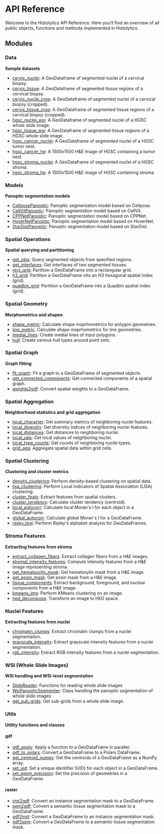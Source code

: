 # API Reference

Welcome to the Histolytics API Reference. Here you'll find an overview of all public objects, functions and methods implemented in Histolytics.

## Modules

### Data

**Sample datasets**

- [cervix_nuclei](data/cervix_nuclei.md): A GeoDataframe of segmented nuclei of a cervical biopsy.
- [cervix_tissue](data/cervix_tissue.md): A GeoDataframe of segmented tissue regions of a cervical biopsy.
- [cervix_nuclei_crop](data/cervix_nuclei_crop.md): A GeoDataframe of segmented nuclei of a cervical biopsy (cropped).
- [cervix_tissue_crop](data/cervix_tissue_crop.md): A GeoDataframe of segmented tissue regions of a cervical biopsy (cropped).
- [hgsc_nuclei_wsi](data/hgsc_nuclei_wsi.md): A GeoDataframe of segmented nuclei of a HGSC whole slide image.
- [hgsc_tissue_wsi](data/hgsc_tissue_wsi.md): A GeoDataframe of segmented tissue regions of a HGSC whole slide image.
- [hgsc_cancer_nuclei](data/hgsc_cancer_nuclei.md): A GeoDataframe of segmented nuclei of a HGSC tumor nest.
- [hgsc_cancer_he](data/hgsc_cancer_he.md): A 1500x1500 H&E image of HGSC containing a tumor nest.
- [hgsc_stroma_nuclei](data/hgsc_stroma_nuclei.md): A GeoDataframe of segmented nuclei of a HGSC stroma.
- [hgsc_stroma_he](data/hgsc_stroma_he.md): A 1500x1500 H&E image of HGSC containing stroma.

### Models

**Panoptic segmentation models**

- [CellposePanoptic](models/cellpose_panoptic.md): Panoptic segmentation model based on Cellpose.
- [CellVitPanoptic](models/cellvit_panoptic.md): Panoptic segmentation model based on CellVit.
- [CPPNetPanoptic](models/cppnet_panoptic.md): Panoptic segmentation model based on CPPNet.
- [HoverNetPanoptic](models/hovernet_panoptic.md): Panoptic segmentation model based on HoverNet.
- [StarDistPanoptic](models/stardist_panoptic.md): Panoptic segmentation model based on StarDist.

### Spatial Operations

**Spatial querying and partitioning**

- [get_objs](spatial_ops/get_objs.md): Query segmented objects from specified regions.
- [get_interfaces](spatial_ops/get_interfaces.md): Get interfaces of two segmented tissues.
- [rect_grid](spatial_ops/rect_grid.md): Partition a GeoDataFrame into a rectangular grid.
- [h3_grid](spatial_ops/h3_grid.md): Partition a GeoDataFrame into an H3 hexagonal spatial index (grid).
- [quadbin_grid](spatial_ops/quadbin_grid.md): Partition a GeoDataFrame into a Quadbin spatial index (grid).

### Spatial Geometry

**Morphometrics and shapes**

- [shape_metric](spatial_geom/shape_metrics.md): Calculate shape moprhometrics for polygon geometries.
- [line_metric](spatial_geom/line_metrics.md): Calculate shape moprhometrics for line geometries.
- [medial_lines](spatial_geom/medial_lines.md): Create medial lines of input polygons.
- [hull](spatial_geom/hull.md): Create various hull types around point sets.

### Spatial Graph

**Graph fitting**

- [fit_graph](spatial_graph/graph.md): Fit a graph to a GeoDataFrame of segmented objects.
- [get_connected_components](spatial_graph/connected_components.md): Get connected components of a spatial graph.
- [weights2gdf](spatial_graph/weights2gdf.md): Convert spatial weights to a GeoDataFrame.

### Spatial Aggregation

**Neighborhood statistics and grid aggregation**

- [local_character](spatial_agg/local_character.md): Get summary metrics of neighboring nuclei features.
- [local_diversity](spatial_agg/local_diversity.md): Get diversity indices of neighboring nuclei features.
- [local_distances](spatial_agg/local_distances.md): Get distances to neighboring nuclei.
- [local_vals](spatial_agg/local_vals.md): Get local values of neighboring nuclei.
- [local_type_counts](spatial_agg/local_type_counts.md): Get counts of neighboring nuclei types.
- [grid_agg](spatial_agg/grid_agg.md): Aggregate spatial data within grid cells.

### Spatial Clustering

**Clustering and cluster metrics**

- [density_clustering](spatial_clust/density_clustering.md): Perform density-based clustering on spatial data.
- [lisa_clustering](spatial_clust/lisa_clustering.md): Perform Local Indicators of Spatial Association (LISA) clustering.
- [cluster_feats](spatial_clust/cluster_feats.md): Extract features from spatial clusters.
- [cluster_tendency](spatial_clust/cluster_tendency.md): Calculate cluster tendency (centroid).
- [local_autocorr](spatial_clust/local_autocorr.md): Calculate local Moran's I for each object in a GeoDataFrame.
- [global_autocorr](spatial_clust/global_autocorr.md): Calculate global Moran's I for a GeoDataFrame.
- [ripley_test](spatial_clust/ripley_test.md): Perform Ripley's alphabet analysis for GeoDataFrames.

### Stroma Features

**Extracting features from stroma**

- [extract_collagen_fibers](stroma_feats/collagen.md): Extract collagen fibers from a H&E images.
- [stromal_intensity_features](stroma_feats/stroma_feats.md): Compute intensity features from a H&E image representing stroma.
- [get_hematoxylin_mask](stroma_feats/get_hematoxylin_mask.md): Get hematoxylin mask from a H&E image.
- [get_eosin_mask](stroma_feats/get_eosin_mask.md): Get eosin mask from a H&E image.
- [tissue_components](stroma_feats/tissue_components.md): Extract background, foreground, and nuclear components from a H&E image.
- [kmeans_img](stroma_feats/kmeans_img.md): Perform KMeans clustering on an image.
- [hed_decompose](stroma_feats/hed_decompose.md): Transform an image to HED space.

### Nuclei Features

**Extracting features from nuclei**

- [chromatin_clumps](nuc_feats/chromatin_clumps.md): Extract chromatin clumps from a nuclei segmentation.
- [grayscale_intensity](nuc_feats/grayscale_intensity.md): Extract grayscale intensity features from a nuclei segmentation.
- [rgb_intensity](nuc_feats/rgb_intensity.md): Extract RGB intensity features from a nuclei segmentation.

### WSI (Whole Slide Images)

**WSI handling and WSI-level segmentation**

- [SlideReader](wsi/slide_reader.md): Functions for reading whole slide images
- [WsiPanopticSegmenter](wsi/wsi_segmenter.md): Class handling the panoptic segmentation of whole slide images
- [get_sub_grids](wsi/get_sub_grids.md): Get sub-grids from a whole slide image.

### Utils

**Utility functions and classes**

#### gdf
- [gdf_apply](utils/gdf_apply.md): Apply a function to a GeoDataFrame in parallel.
- [gdf_to_polars](utils/gdf_to_polars.md): Convert a GeoDataFrame to a Polars DataFrame.
- [get_centroid_numpy](utils/get_centroid_numpy.md): Get the centroids of a GeoDataFrame as a NumPy array.
- [set_uid](utils/set_uid.md): Set a unique identifier (UID) for each object in a GeoDataFrame.
- [set_geom_precision](utils/set_geom_precision.md): Set the precision of geometries in a GeoDataFrame.

#### raster
- [inst2gdf](utils/inst2gdf.md): Convert an instance segmentation mask to a GeoDataFrame.
- [sem2gdf](utils/sem2gdf.md): Convert a semantic tissue segmentation mask to a GeoDataFrame.
- [gdf2inst](utils/gdf2inst.md): Convert a GeoDataFrame to an instance segmentation mask.
- [gdf2sem](utils/gdf2sem.md): Convert a GeoDataFrame to a semantic tissue segmentation mask.
